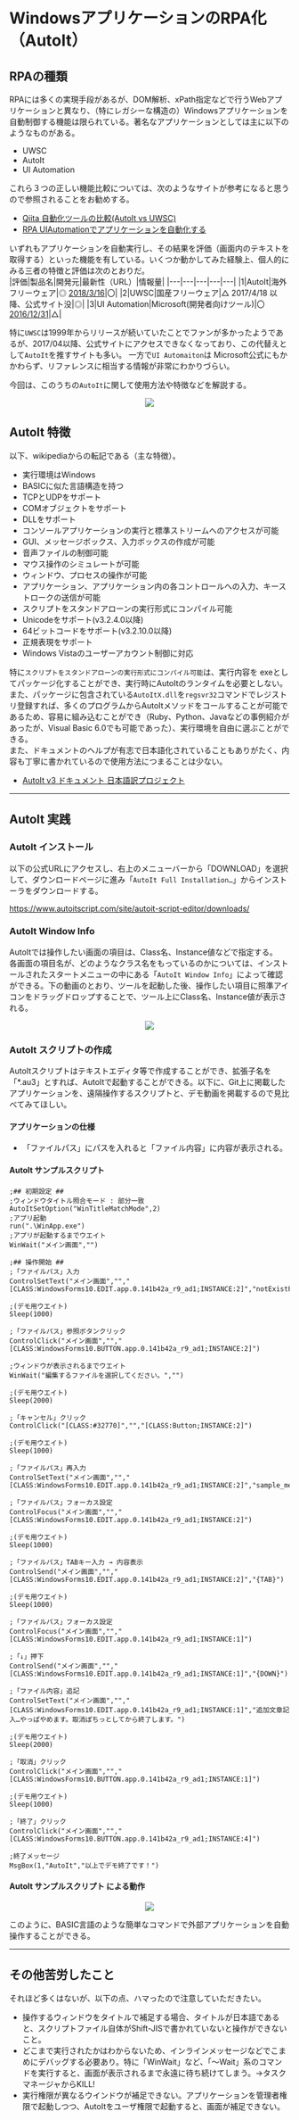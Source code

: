 # WindowsアプリケーションのRPA化（AutoIt）
## RPAの種類
RPAには多くの実現手段があるが、DOM解析、xPath指定などで行うWebアプリケーションと異なり、（特にレガシーな構造の）Windowsアプリケーションを自動制御する機能は限られている。著名なアプリケーションとしては主に以下のようなものがある。  
- UWSC
- AutoIt
- UI Automation  

これら３つの正しい機能比較については、次のようなサイトが参考になると思うので参照されることをお勧めする。  
  - [Qiita 自動化ツールの比較(AutoIt vs UWSC)](https://qiita.com/yutaka-tanaka/items/79287a6a401b20d77208)  
  - [RPA UIAutomationでアプリケーションを自動化する](https://www.ninjastars-net.com/entry/2019/01/21/200000)

いずれもアプリケーションを自動実行し、その結果を評価（画面内のテキストを取得する）といった機能を有している。いくつか動かしてみた経験上、個人的にみる三者の特徴と評価は次のとおりだ。  
  |評価|製品名|開発元|最新性（URL）|情報量|
  |---|---|---|---|---|
  |1|AutoIt|海外フリーウェア|◎ [2018/3/16](https://www.autoitscript.com/site/autoit/downloads/)|〇|
  |2|UWSC|国産フリーウェア|△ 2017/4/18 以降、公式サイト没|◎|
  |3|UI Automation|Microsoft(開発者向けツール)|〇 [2016/12/31](https://archive.codeplex.com/?p=uiautomation)|△|

特に`UWSC`は1999年からリリースが続いていたことでファンが多かったようであるが、2017/04以降、公式サイトにアクセスできなくなっており、この代替えとして`AutoIt`を推すサイトも多い。
一方で`UI Automaiton`は Microsoft公式にもかかわらず、リファレンスに相当する情報が非常にわかりづらい。

今回は、このうちの`AutoIt`に関して使用方法や特徴などを解説する。  
<div align="center"><p><img src="./img/100px-Autoit-icon.png"></div>

## AutoIt 特徴
以下、wikipediaからの転記である（主な特徴）。
- 実行環境はWindows
- BASICに似た言語構造を持つ
- TCPとUDPをサポート
- COMオブジェクトをサポート
- DLLをサポート
- コンソールアプリケーションの実行と標準ストリームへのアクセスが可能
- GUI、メッセージボックス、入力ボックスの作成が可能
- 音声ファイルの制御可能
- マウス操作のシミュレートが可能
- ウィンドウ、プロセスの操作が可能
- アプリケーション、アプリケーション内の各コントロールへの入力、キーストロークの送信が可能
- スクリプトをスタンドアローンの実行形式にコンパイル可能
- Unicodeをサポート(v3.2.4.0以降)
- 64ビットコードをサポート(v3.2.10.0以降)
- 正規表現をサポート
- Windows Vistaのユーザーアカウント制御に対応  

特に`スクリプトをスタンドアローンの実行形式にコンパイル可能`は、実行内容を exeとしてパッケージ化することができ、実行時にAutoItのランタイムを必要としない。また、パッケージに包含されている`AutoItX.dll`を`regsvr32`コマンドでレジストリ登録すれば、多くのプログラムからAutoItメソッドをコールすることが可能であるため、容易に組み込むことができ（Ruby、Python、Javaなどの事例紹介があったが、Visual Basic 6.0でも可能であった）、実行環境を自由に選ぶことができる。  
また、ドキュメントのヘルプが有志で日本語化されていることもありがたく、内容も丁寧に書かれているので使用方法につまることは少ない。  
- [AutoIt v3 ドキュメント 日本語訳プロジェクト](http://blog.livedoor.jp/blackcode/archives/1224220.html)

---
## AutoIt 実践
### AutoIt インストール
以下の公式URLにアクセスし、右上のメニューバーから「DOWNLOAD」を選択して、ダウンロードページに進み「`AutoIt Full Installation…`」からインストーラをダウンロードする。

https://www.autoitscript.com/site/autoit-script-editor/downloads/


### AutoIt Window Info
AutoItでは操作したい画面の項目は、Class名、Instance値などで指定する。  
各画面の項目名が、どのようなクラス名をもっているのかについては、インストールされたスタートメニューの中にある「`AutoIt Window Info`」によって確認ができる。下の動画のとおり、ツールを起動した後、操作したい項目に照準アイコンをドラッグドロップすることで、ツール上にClass名、Instance値が表示される。

<div align="center"><p><img src="./img/AutoIt.gif"></div>

### AutoIt スクリプトの作成
AutoItスクリプトはテキストエディタ等で作成することができ、拡張子名を「*.au3」とすれば、AutoItで起動することができる。以下に、Git上に掲載したアプリケーションを、遠隔操作するスクリプトと、デモ動画を掲載するので見比べてみてほしい。

#### アプリケーションの仕様
- 「ファイルパス」にパスを入れると「ファイル内容」に内容が表示される。

#### AutoIt サンプルスクリプト
```
;## 初期設定 ##
;ウィンドウタイトル照合モード : 部分一致
AutoItSetOption("WinTitleMatchMode",2)
;アプリ起動
run(".\WinApp.exe")
;アプリが起動するまでウエイト
WinWait("メイン画面","")

;## 操作開始 ##
;「ファイルパス」入力
ControlSetText("メイン画面","","[CLASS:WindowsForms10.EDIT.app.0.141b42a_r9_ad1;INSTANCE:2]","notExistFile.txt")

;(デモ用ウエイト)
Sleep(1000)

;「ファイルパス」参照ボタンクリック
ControlClick("メイン画面","","[CLASS:WindowsForms10.BUTTON.app.0.141b42a_r9_ad1;INSTANCE:2]")

;ウィンドウが表示されるまでウエイト
WinWait("編集するファイルを選択してください。","")

;(デモ用ウエイト)
Sleep(2000)

;「キャンセル」クリック
ControlClick("[CLASS:#32770]","","[CLASS:Button;INSTANCE:2]")

;(デモ用ウエイト)
Sleep(1000)

;「ファイルパス」再入力
ControlSetText("メイン画面","","[CLASS:WindowsForms10.EDIT.app.0.141b42a_r9_ad1;INSTANCE:2]","sample_memo.txt")

;「ファイルパス」フォーカス設定
ControlFocus("メイン画面","","[CLASS:WindowsForms10.EDIT.app.0.141b42a_r9_ad1;INSTANCE:2]")

;(デモ用ウエイト)
Sleep(1000)

;「ファイルパス」TABキー入力 → 内容表示
ControlSend("メイン画面","","[CLASS:WindowsForms10.EDIT.app.0.141b42a_r9_ad1;INSTANCE:2]","{TAB}")

;(デモ用ウエイト)
Sleep(1000)

;「ファイルパス」フォーカス設定
ControlFocus("メイン画面","","[CLASS:WindowsForms10.EDIT.app.0.141b42a_r9_ad1;INSTANCE:1]")

;「↓」押下
ControlSend("メイン画面","","[CLASS:WindowsForms10.EDIT.app.0.141b42a_r9_ad1;INSTANCE:1]","{DOWN}")

;「ファイル内容」追記
ControlSetText("メイン画面","","[CLASS:WindowsForms10.EDIT.app.0.141b42a_r9_ad1;INSTANCE:1]","追加文章記入…やっぱやめます。取消ぽちっとしてから終了します。")

;(デモ用ウエイト)
Sleep(2000)

;「取消」クリック
ControlClick("メイン画面","","[CLASS:WindowsForms10.BUTTON.app.0.141b42a_r9_ad1;INSTANCE:1]")

;(デモ用ウエイト)
Sleep(1000)

;「終了」クリック
ControlClick("メイン画面","","[CLASS:WindowsForms10.BUTTON.app.0.141b42a_r9_ad1;INSTANCE:4]")

;終了メッセージ
MsgBox(1,"AutoIt","以上でデモ終了です！")
```

#### AutoIt サンプルスクリプト による動作
<div align="center"><p><img src="./img/autoit_demo.gif"></div>

このように、BASIC言語のような簡単なコマンドで外部アプリケーションを自動操作することができる。

---

## その他苦労したこと
それほど多くはないが、以下の点、ハマったので注意していただきたい。
- 操作するウィンドウをタイトルで補足する場合、タイトルが日本語であると、スクリプトファイル自体がShift-JISで書かれていないと操作ができないこと。
- どこまで実行されたかはわからないため、インラインメッセージなどでこまめにデバッグする必要あり。特に「WinWait」など、「～Wait」系のコマンドを実行すると、画面が表示されるまで永遠に待ち続けてしまう。→タスクマネージャからKILL!
- 実行権限が異なるウインドウが補足できない。アプリケーションを管理者権限で起動しつつ、AutoItをユーザ権限で起動すると、画面が補足できない。
